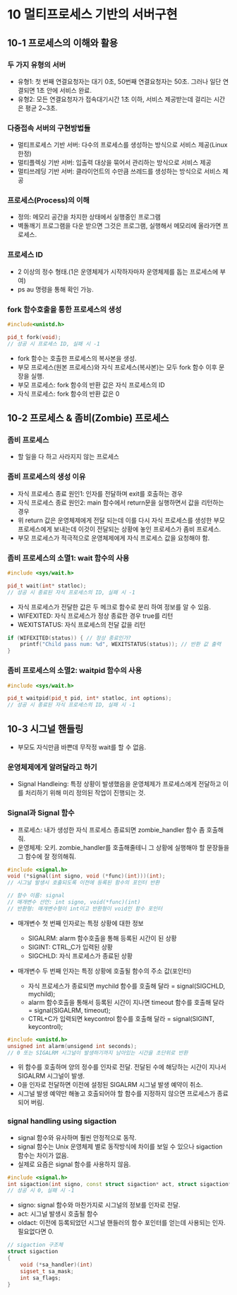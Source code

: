# 10 멀티프로세스 기반의 서버구현

## 10-1 프로세스의 이해와 활용

### 두 가지 유형의 서버

* 유형1: 첫 번째 연결요청자는 대기 0초, 50번째 연결요청자는 50초. 그러나 일단 연결되면 1초 안에 서비스 완료.
* 유형2: 모든 연결요청자가 접속대기시간 1초 이하, 서비스 제공받는데 걸리는 시간은 평균 2~3초.

### 다중접속 서버의 구현방법들

* 멀티프로세스 기반 서버: 다수의 프로세스를 생성하는 방식으로 서비스 제공(Linux 한정)
* 멀티플렉싱 기반 서버: 입출력 대상을 묶어서 관리하는 방식으로 서비스 제공
* 멀티쓰레딩 기반 서버: 클라이언트의 수만큼 쓰레드를 생성하는 방식으로 서비스 제공

### 프로세스(Process)의 이해

* 정의: 메모리 공간을 차지한 상태에서 실행중인 프로그램
* 벽돌깨기 프로그램을 다운 받으면 그것은 프로그램, 실행해서 메모리에 올라가면 프로세스.

### 프로세스 ID

* 2 이상의 정수 형태.(1은 운영체제가 시작하자마자 운영체제를 돕는 프로세스에 부여)
* ps au 명령을 통해 확인 가능.

### fork 함수호출을 통한 프로세스의 생성

```cpp
#include<unistd.h>

pid_t fork(void);
// 성공 시 프로세스 ID, 실패 시 -1
```

* fork 함수는 호출한 프로세스의 복사본을 생성.
* 부모 프로세스(원본 프로세스)와 자식 프로세스(복사본)는 모두 fork 함수 이후 문장을 실행.
* 부모 프로세스: fork 함수의 반환 값은 자식 프로세스의 ID
* 자식 프로세스: fork 함수의 반환 값은 0

## 10-2 프로세스 & 좀비(Zombie) 프로세스

### 좀비 프로세스

* 할 일을 다 하고 사라지지 않는 프로세스

### 좀비 프로세스의 생성 이유

* 자식 프로세스 종료 원인1: 인자를 전달하며 exit를 호출하는 경우
* 자식 프로세스 종료 원인2: main 함수에서 return문을 실행하면서 값을 리턴하는 경우
* 위 return 값은 운영체제에게 전달 되는데 이를 다시 자식 프로세스를 생성한 부모 프로세스에게 보내는데 이것이 전달되는 상황에 놓인 프로세스가 좀비 프로세스.
* 부모 프로세스가 적극적으로 운영체제에게 자식 프로세스 값을 요청해야 함.

### 좀비 프로세스의 소멸1: wait 함수의 사용

```cpp
#include <sys/wait.h>

pid_t wait(int* statloc);
// 성공 시 종료된 자식 프로세스의 ID, 실패 시 -1
```

* 자식 프로세스가 전달한 값은 두 메크로 함수로 분리 하여 정보를 알 수 있음.
* WIFEXITED: 자식 프로세스가 정상 종료한 경우 true를 리턴
* WEXITSTATUS: 자식 프로세스의 전달 값을 리턴

```cpp
if (WIFEXITED(status)) { // 정상 종료인가?
    printf("Child pass num: %d", WEXITSTATUS(status)); // 반환 값 출력
}
```

### 좀비 프로세스의 소멸2: waitpid 함수의 사용

```cpp
#include <sys/wait.h>

pid_t waitpid(pid_t pid, int* statloc, int options);
// 성공 시 종료된 자식 프로세스의 ID, 실패 시 -1
```

## 10-3 시그널 핸들링

* 부모도 자식만큼 바쁜데 무작정 wait를 할 수 없음.

### 운영체제에게 알려달라고 하기

* Signal Handleing: 특정 상황이 발생했음을 운영체제가 프로세스에게 전달하고 이를 처리하기 위해 미리 정의된 작업이 진행되는 것.

### Signal과 Signal 함수

* 프로세스: 내가 생성한 자식 프로세스 종료되면 zombie_handler 함수 좀 호출해줘.
* 운영체제: 오키. zombie_handler를 호출해줄테니 그 상황에 실행해야 할 문장들을 그 함수에 잘 정의해줘.

```cpp
#include <signal.h>
void (*signal(int signo, void (*func)(int)))(int);
// 시그널 발생시 호출되도록 이전에 등록된 함수의 포인터 반환

// 함수 이름: signal
// 매개변수 선언: int signo, void(*func)(int)
// 반환형: 매개변수형이 int이고 반환형이 void인 함수 포인터
```

* 매개변수 첫 번째 인자로는 특정 상황에 대한 정보
    + SIGALRM: alarm 함수호출을 통해 등록된 시간이 된 상황
    + SIGINT: CTRL_C가 입력된 상황
    + SIGCHLD: 자식 프로세스가 종료된 상황

* 매개변수 두 번째 인자는 특정 상황에 호출될 함수의 주소 값(포인터)
    + 자식 프로세스가 종료되면 mychild 함수를 호출해 달라 = signal(SIGCHLD, mychild);
    + alarm 함수호출을 통해서 등록된 시간이 지나면 timeout 함수를 호출해 달라 = signal(SIGALRM, timeout);
    + CTRL+C가 입력되면 keycontrol 함수를 호출해 달라 = signal(SIGINT, keycontrol);

```cpp
#include <unistd.h>
unsigned int alarm(unsigend int seconds);
// 0 또는 SIGALRM 시그널이 발생하기까지 남아있는 시간을 초단위로 반환
```

* 위 함수를 호출하며 양의 정수를 인자로 전달. 전달된 수에 해당하는 시간이 지나서 SIGALRM 시그널이 발생.
* 0을 인자로 전달하면 이전에 설정된 SIGALRM 시그널 발생 예약이 취소.
* 시그널 발생 예약만 해놓고 호출되어야 할 함수를 지정하지 않으면 프로세스가 종료되어 버림.

### signal handling using sigaction

* signal 함수와 유사하며 훨씬 안정적으로 동작.
* signal 함수는 Unix 운영체제 별로 동작방식에 차이를 보일 수 있으나 sigaction 함수는 차이가 없음.
* 실제로 요즘은 signal 함수를 사용하지 않음.

```cpp
#include <signal.h>
int sigaction(int signo, const struct sigaction* act, struct sigaction* oldact);
// 성공 시 0, 실패 시 -1
```

* signo: signal 함수와 마찬가지로 시그널의 정보를 인자로 전달.
* act: 시그널 발생시 호출될 함수
* oldact: 이전에 등록되었던 시그널 핸들러의 함수 포인터를 얻는데 사용되는 인자. 필요없다면 0.

```cpp
// sigaction 구조체
struct sigaction
{
    void (*sa_handler)(int)
    sigset_t sa_mask;
    int sa_flags;
}
```
